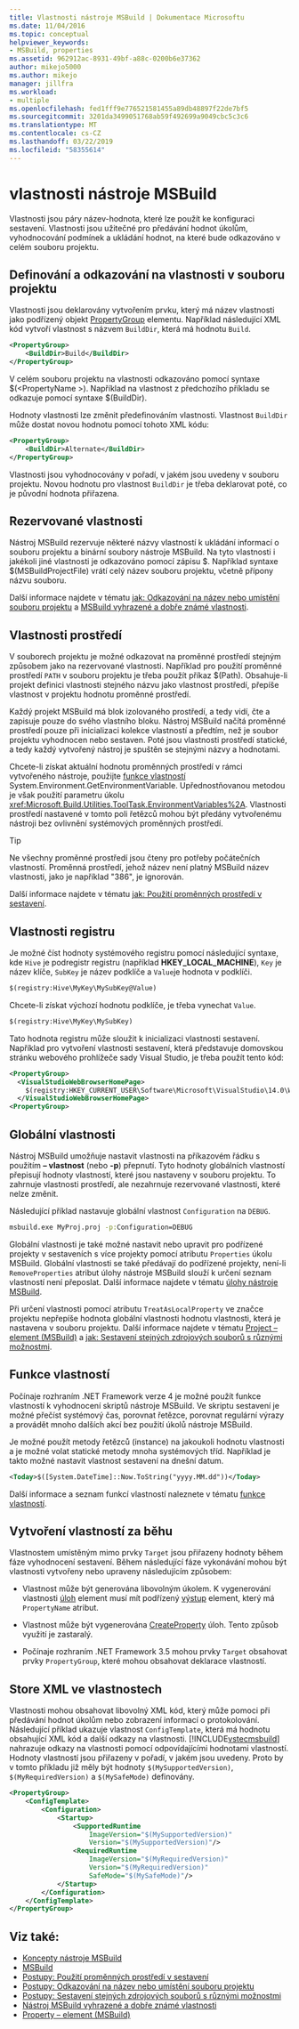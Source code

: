 ```yaml
---
title: Vlastnosti nástroje MSBuild | Dokumentace Microsoftu
ms.date: 11/04/2016
ms.topic: conceptual
helpviewer_keywords:
- MSBuild, properties
ms.assetid: 962912ac-8931-49bf-a88c-0200b6e37362
author: mikejo5000
ms.author: mikejo
manager: jillfra
ms.workload:
- multiple
ms.openlocfilehash: fed1fff9e776521581455a89db48897f22de7bf5
ms.sourcegitcommit: 3201da3499051768ab59f492699a9049cbc5c3c6
ms.translationtype: MT
ms.contentlocale: cs-CZ
ms.lasthandoff: 03/22/2019
ms.locfileid: "58355614"
---
```

# <a name="msbuild-properties"></a>vlastnosti nástroje MSBuild
Vlastnosti jsou páry název-hodnota, které lze použít ke konfiguraci sestavení. Vlastnosti jsou užitečné pro předávání hodnot úkolům, vyhodnocování podmínek a ukládání hodnot, na které bude odkazováno v celém souboru projektu.

## <a name="define-and-reference-properties-in-a-project-file"></a>Definování a odkazování na vlastnosti v souboru projektu
 Vlastnosti jsou deklarovány vytvořením prvku, který má název vlastnosti jako podřízený objekt [PropertyGroup](../msbuild/propertygroup-element-msbuild.md) elementu. Například následující XML kód vytvoří vlastnost s názvem `BuildDir`, která má hodnotu `Build`.

```xml
<PropertyGroup>
    <BuildDir>Build</BuildDir>
</PropertyGroup>
```

 V celém souboru projektu na vlastnosti odkazováno pomocí syntaxe $(\<PropertyName >). Například na vlastnost z předchozího příkladu se odkazuje pomocí syntaxe $(BuildDir).

 Hodnoty vlastnosti lze změnit předefinováním vlastnosti. Vlastnost `BuildDir` může dostat novou hodnotu pomocí tohoto XML kódu:

```xml
<PropertyGroup>
    <BuildDir>Alternate</BuildDir>
</PropertyGroup>
```

 Vlastnosti jsou vyhodnocovány v pořadí, v jakém jsou uvedeny v souboru projektu. Novou hodnotu pro vlastnost `BuildDir` je třeba deklarovat poté, co je původní hodnota přiřazena.

## <a name="reserved-properties"></a>Rezervované vlastnosti
 Nástroj MSBuild rezervuje některé názvy vlastností k ukládání informací o souboru projektu a binární soubory nástroje MSBuild. Na tyto vlastnosti i jakékoli jiné vlastnosti je odkazováno pomocí zápisu $. Například syntaxe $(MSBuildProjectFile) vrátí celý název souboru projektu, včetně přípony názvu souboru.

 Další informace najdete v tématu [jak: Odkazování na název nebo umístění souboru projektu](../msbuild/how-to-reference-the-name-or-location-of-the-project-file.md) a [MSBuild vyhrazené a dobře známé vlastnosti](../msbuild/msbuild-reserved-and-well-known-properties.md).

## <a name="environment-properties"></a>Vlastnosti prostředí
 V souborech projektu je možné odkazovat na proměnné prostředí stejným způsobem jako na rezervované vlastnosti. Například pro použití proměnné prostředí `PATH` v souboru projektu je třeba použít příkaz $(Path). Obsahuje-li projekt definici vlastnosti stejného názvu jako vlastnost prostředí, přepíše vlastnost v projektu hodnotu proměnné prostředí.

 Každý projekt MSBuild má blok izolovaného prostředí, a tedy vidí, čte a zapisuje pouze do svého vlastního bloku.  Nástroj MSBuild načítá proměnné prostředí pouze při inicializaci kolekce vlastností a předtím, než je soubor projektu vyhodnocen nebo sestaven. Poté jsou vlastnosti prostředí statické, a tedy každý vytvořený nástroj je spuštěn se stejnými názvy a hodnotami.

 Chcete-li získat aktuální hodnotu proměnných prostředí v rámci vytvořeného nástroje, použijte [funkce vlastností](../msbuild/property-functions.md) System.Environment.GetEnvironmentVariable. Upřednostňovanou metodou je však použití parametru úkolu <xref:Microsoft.Build.Utilities.ToolTask.EnvironmentVariables%2A>. Vlastnosti prostředí nastavené v tomto poli řetězců mohou být předány vytvořenému nástroji bez ovlivnění systémových proměnných prostředí.

> [!TIP]
>  Ne všechny proměnné prostředí jsou čteny pro potřeby počátečních vlastností. Proměnná prostředí, jehož název není platný MSBuild název vlastnosti, jako je například "386", je ignorován.

 Další informace najdete v tématu [jak: Použití proměnných prostředí v sestavení](../msbuild/how-to-use-environment-variables-in-a-build.md).

## <a name="registry-properties"></a>Vlastnosti registru
 Je možné číst hodnoty systémového registru pomocí následující syntaxe, kde `Hive` je podregistr registru (například **HKEY_LOCAL_MACHINE**), `Key` je název klíče, `SubKey` je název podklíče a `Value`je hodnota v podklíči.

```xml
$(registry:Hive\MyKey\MySubKey@Value)
```

 Chcete-li získat výchozí hodnotu podklíče, je třeba vynechat `Value`.

```xml
$(registry:Hive\MyKey\MySubKey)
```

 Tato hodnota registru může sloužit k inicializaci vlastnosti sestavení. Například pro vytvoření vlastnosti sestavení, která představuje domovskou stránku webového prohlížeče sady Visual Studio, je třeba použít tento kód:

```xml
<PropertyGroup>
  <VisualStudioWebBrowserHomePage>
    $(registry:HKEY_CURRENT_USER\Software\Microsoft\VisualStudio\14.0\WebBrowser@HomePage)
  </VisualStudioWebBrowserHomePage>
<PropertyGroup>
```

## <a name="global-properties"></a>Globální vlastnosti
 Nástroj MSBuild umožňuje nastavit vlastnosti na příkazovém řádku s použitím **– vlastnost** (nebo **-p**) přepnutí. Tyto hodnoty globálních vlastností přepisují hodnoty vlastností, které jsou nastaveny v souboru projektu. To zahrnuje vlastnosti prostředí, ale nezahrnuje rezervované vlastnosti, které nelze změnit.

 Následující příklad nastavuje globální vlastnost `Configuration` na `DEBUG`.

```cmd
msbuild.exe MyProj.proj -p:Configuration=DEBUG
```

 Globální vlastnosti je také možné nastavit nebo upravit pro podřízené projekty v sestaveních s více projekty pomocí atributu `Properties` úkolu MSBuild. Globální vlastnosti se také předávají do podřízené projekty, není-li `RemoveProperties` atribut úlohy nástroje MSBuild slouží k určení seznam vlastností není přeposlat. Další informace najdete v tématu [úlohy nástroje MSBuild](../msbuild/msbuild-task.md).

 Při určení vlastnosti pomocí atributu `TreatAsLocalProperty` ve značce projektu nepřepíše hodnota globální vlastnosti hodnotu vlastnosti, která je nastavena v souboru projektu. Další informace najdete v tématu [Project – element (MSBuild)](../msbuild/project-element-msbuild.md) a [jak: Sestavení stejných zdrojových souborů s různými možnostmi](../msbuild/how-to-build-the-same-source-files-with-different-options.md).

## <a name="property-functions"></a>Funkce vlastností
 Počínaje rozhraním .NET Framework verze 4 je možné použít funkce vlastností k vyhodnocení skriptů nástroje MSBuild. Ve skriptu sestavení je možné přečíst systémový čas, porovnat řetězce, porovnat regulární výrazy a provádět mnoho dalších akcí bez použití úkolů nástroje MSBuild.

 Je možné použít metody řetězců (instance) na jakoukoli hodnotu vlastnosti a je možné volat statické metody mnoha systémových tříd. Například je takto možné nastavit vlastnost sestavení na dnešní datum.

```xml
<Today>$([System.DateTime]::Now.ToString("yyyy.MM.dd"))</Today>
```

 Další informace a seznam funkcí vlastností naleznete v tématu [funkce vlastností](../msbuild/property-functions.md).

## <a name="create-properties-during-execution"></a>Vytvoření vlastností za běhu
 Vlastnostem umístěným mimo prvky `Target` jsou přiřazeny hodnoty během fáze vyhodnocení sestavení. Během následující fáze vykonávání mohou být vlastnosti vytvořeny nebo upraveny následujícím způsobem:

-   Vlastnost může být generována libovolným úkolem. K vygenerování vlastnosti [úloh](../msbuild/task-element-msbuild.md) element musí mít podřízený [výstup](../msbuild/output-element-msbuild.md) element, který má `PropertyName` atribut.

-   Vlastnost může být vygenerována [CreateProperty](../msbuild/createproperty-task.md) úloh. Tento způsob využití je zastaralý.

-   Počínaje rozhraním .NET Framework 3.5 mohou prvky `Target` obsahovat prvky `PropertyGroup`, které mohou obsahovat deklarace vlastností.

## <a name="store-xml-in-properties"></a>Store XML ve vlastnostech
 Vlastnosti mohou obsahovat libovolný XML kód, který může pomoci při předávání hodnot úkolům nebo zobrazení informací o protokolování. Následující příklad ukazuje vlastnost `ConfigTemplate`, která má hodnotu obsahující XML kód a další odkazy na vlastnosti. [!INCLUDE[vstecmsbuild](../extensibility/internals/includes/vstecmsbuild_md.md)] nahrazuje odkazy na vlastnosti pomocí odpovídajícími hodnotami vlastností. Hodnoty vlastností jsou přiřazeny v pořadí, v jakém jsou uvedeny. Proto by v tomto příkladu již měly být hodnoty `$(MySupportedVersion)`, `$(MyRequiredVersion)` a `$(MySafeMode)` definovány.

```xml
<PropertyGroup>
    <ConfigTemplate>
        <Configuration>
            <Startup>
                <SupportedRuntime
                    ImageVersion="$(MySupportedVersion)"
                    Version="$(MySupportedVersion)"/>
                <RequiredRuntime
                    ImageVersion="$(MyRequiredVersion)"
                    Version="$(MyRequiredVersion)"
                    SafeMode="$(MySafeMode)"/>
            </Startup>
        </Configuration>
    </ConfigTemplate>
</PropertyGroup>
```

## <a name="see-also"></a>Viz také:
- [Koncepty nástroje MSBuild](../msbuild/msbuild-concepts.md)
- [MSBuild](../msbuild/msbuild.md)
- [Postupy: Použití proměnných prostředí v sestavení](../msbuild/how-to-use-environment-variables-in-a-build.md)
- [Postupy: Odkazování na název nebo umístění souboru projektu](../msbuild/how-to-reference-the-name-or-location-of-the-project-file.md)
- [Postupy: Sestavení stejných zdrojových souborů s různými možnostmi](../msbuild/how-to-build-the-same-source-files-with-different-options.md)
- [Nástroj MSBuild vyhrazené a dobře známé vlastnosti](../msbuild/msbuild-reserved-and-well-known-properties.md)
- [Property – element (MSBuild)](../msbuild/property-element-msbuild.md)
